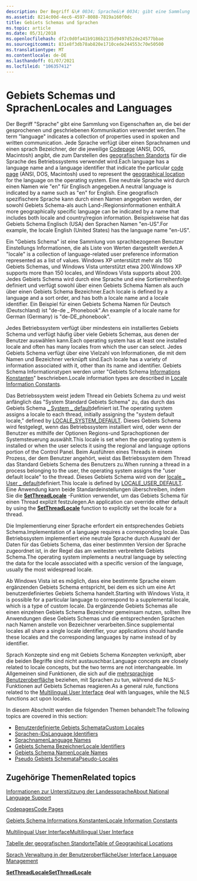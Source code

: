 ```yaml
---
description: Der Begriff &\# 0034; Sprache&\# 0034; gibt eine Sammlung von Eigenschaften an, die bei der gesprochenen und geschriebenen Kommunikation verwendet werden.
ms.assetid: 8214c00d-4ec6-4597-8088-7819a160f0dc
title: Gebiets Schemas und Sprachen
ms.topic: article
ms.date: 05/31/2018
ms.openlocfilehash: df2c0d0fa41b9186b2135d9497d52de24577bbae
ms.sourcegitcommit: 831e8f3db78ab820e1710cede244553c70e50500
ms.translationtype: MT
ms.contentlocale: de-DE
ms.lasthandoff: 01/07/2021
ms.locfileid: "106357412"
---
```

# <a name="locales-and-languages"></a><span data-ttu-id="62cf7-103">Gebiets Schemas und Sprachen</span><span class="sxs-lookup"><span data-stu-id="62cf7-103">Locales and Languages</span></span>

<span data-ttu-id="62cf7-104">Der Begriff "Sprache" gibt eine Sammlung von Eigenschaften an, die bei der gesprochenen und geschriebenen Kommunikation verwendet werden.</span><span class="sxs-lookup"><span data-stu-id="62cf7-104">The term "language" indicates a collection of properties used in spoken and written communication.</span></span> <span data-ttu-id="62cf7-105">Jede Sprache verfügt über einen Sprachnamen und einen sprach Bezeichner, der die jeweilige [Codepage](code-pages.md) (ANSI, DOS, Macintosh) angibt, die zum Darstellen des [geografischen Standorts](table-of-geographical-locations.md) für die Sprache des Betriebssystems verwendet wird.</span><span class="sxs-lookup"><span data-stu-id="62cf7-105">Each language has a language name and a language identifier that indicate the particular [code page](code-pages.md) (ANSI, DOS, Macintosh) used to represent the [geographical location](table-of-geographical-locations.md) for the language on the operating system.</span></span> <span data-ttu-id="62cf7-106">Eine neutrale Sprache wird durch einen Namen wie "en" für Englisch angegeben.</span><span class="sxs-lookup"><span data-stu-id="62cf7-106">A neutral language is indicated by a name such as "en" for English.</span></span> <span data-ttu-id="62cf7-107">Eine geografisch spezifischere Sprache kann durch einen Namen angegeben werden, der sowohl Gebiets Schema-als auch Land-/Regionsinformationen enthält.</span><span class="sxs-lookup"><span data-stu-id="62cf7-107">A more geographically specific language can be indicated by a name that includes both locale and country/region information.</span></span> <span data-ttu-id="62cf7-108">Beispielsweise hat das Gebiets Schema Englisch (USA) den Sprachen Namen "en-US".</span><span class="sxs-lookup"><span data-stu-id="62cf7-108">For example, the locale English (United States) has the language name "en-US".</span></span>

<span data-ttu-id="62cf7-109">Ein "Gebiets Schema" ist eine Sammlung von sprachbezogenen Benutzer Einstellungs Informationen, die als Liste von Werten dargestellt werden.</span><span class="sxs-lookup"><span data-stu-id="62cf7-109">A "locale" is a collection of language-related user preference information represented as a list of values.</span></span> <span data-ttu-id="62cf7-110">Windows XP unterstützt mehr als 150 Gebiets Schemas, und Windows Vista unterstützt etwa 200.</span><span class="sxs-lookup"><span data-stu-id="62cf7-110">Windows XP supports more than 150 locales, and Windows Vista supports about 200.</span></span> <span data-ttu-id="62cf7-111">Jedes Gebiets Schema wird durch eine Sprache und eine Sortierreihenfolge definiert und verfügt sowohl über einen Gebiets Schema Namen als auch über einen Gebiets Schema Bezeichner.</span><span class="sxs-lookup"><span data-stu-id="62cf7-111">Each locale is defined by a language and a sort order, and has both a locale name and a locale identifier.</span></span> <span data-ttu-id="62cf7-112">Ein Beispiel für einen Gebiets Schema Namen für Deutsch (Deutschland) ist "de-de \_ Phonebook".</span><span class="sxs-lookup"><span data-stu-id="62cf7-112">An example of a locale name for German (Germany) is "de-DE\_phonebook".</span></span>

<span data-ttu-id="62cf7-113">Jedes Betriebssystem verfügt über mindestens ein installiertes Gebiets Schema und verfügt häufig über viele Gebiets Schemas, aus denen der Benutzer auswählen kann.</span><span class="sxs-lookup"><span data-stu-id="62cf7-113">Each operating system has at least one installed locale and often has many locales from which the user can select.</span></span> <span data-ttu-id="62cf7-114">Jedes Gebiets Schema verfügt über eine Vielzahl von Informationen, die mit dem Namen und Bezeichner verknüpft sind.</span><span class="sxs-lookup"><span data-stu-id="62cf7-114">Each locale has a variety of information associated with it, other than its name and identifier.</span></span> <span data-ttu-id="62cf7-115">Gebiets Schema Informationstypen werden unter "Gebiets Schema [Informations Konstanten](locale-information-constants.md)" beschrieben.</span><span class="sxs-lookup"><span data-stu-id="62cf7-115">Locale information types are described in [Locale Information Constants](locale-information-constants.md).</span></span>

<span data-ttu-id="62cf7-116">Das Betriebssystem weist jedem Thread ein Gebiets Schema zu und weist anfänglich das "System Standard Gebiets Schema" zu, das durch das Gebiets Schema [ \_ System \_ default](locale-system-default.md)definiert ist.</span><span class="sxs-lookup"><span data-stu-id="62cf7-116">The operating system assigns a locale to each thread, initially assigning the "system default locale," defined by [LOCALE\_SYSTEM\_DEFAULT](locale-system-default.md).</span></span> <span data-ttu-id="62cf7-117">Dieses Gebiets Schema wird festgelegt, wenn das Betriebssystem installiert wird, oder wenn der Benutzer es mithilfe der Optionen Regions-und Sprachoptionen der Systemsteuerung auswählt.</span><span class="sxs-lookup"><span data-stu-id="62cf7-117">This locale is set when the operating system is installed or when the user selects it using the regional and language options portion of the Control Panel.</span></span> <span data-ttu-id="62cf7-118">Beim Ausführen eines Threads in einem Prozess, der dem Benutzer angehört, weist das Betriebssystem dem Thread das Standard Gebiets Schema des Benutzers zu.</span><span class="sxs-lookup"><span data-stu-id="62cf7-118">When running a thread in a process belonging to the user, the operating system assigns the "user default locale" to the thread.</span></span> <span data-ttu-id="62cf7-119">Dieses Gebiets Schema wird von der [locale \_ User \_ default](locale-user-default.md)definiert.</span><span class="sxs-lookup"><span data-stu-id="62cf7-119">This locale is defined by [LOCALE\_USER\_DEFAULT](locale-user-default.md).</span></span> <span data-ttu-id="62cf7-120">Eine Anwendung kann beide Standardeinstellungen überschreiben, indem Sie die [**SetThreadLocale**](/windows/desktop/api/Winnls/nf-winnls-setthreadlocale) -Funktion verwendet, um das Gebiets Schema für einen Thread explizit festzulegen.</span><span class="sxs-lookup"><span data-stu-id="62cf7-120">An application can override either default by using the [**SetThreadLocale**](/windows/desktop/api/Winnls/nf-winnls-setthreadlocale) function to explicitly set the locale for a thread.</span></span>

<span data-ttu-id="62cf7-121">Die Implementierung einer Sprache erfordert ein entsprechendes Gebiets Schema.</span><span class="sxs-lookup"><span data-stu-id="62cf7-121">Implementation of a language requires a corresponding locale.</span></span> <span data-ttu-id="62cf7-122">Das Betriebssystem implementiert eine neutrale Sprache durch Auswahl der Daten für das Gebiets Schema, das einer bestimmten Version der Sprache zugeordnet ist, in der Regel das am weitesten verbreitete Gebiets Schema.</span><span class="sxs-lookup"><span data-stu-id="62cf7-122">The operating system implements a neutral language by selecting the data for the locale associated with a specific version of the language, usually the most widespread locale.</span></span>

<span data-ttu-id="62cf7-123">Ab Windows Vista ist es möglich, dass eine bestimmte Sprache einem ergänzenden Gebiets Schema entspricht, bei dem es sich um eine Art benutzerdefiniertes Gebiets Schema handelt.</span><span class="sxs-lookup"><span data-stu-id="62cf7-123">Starting with Windows Vista, it is possible for a particular language to correspond to a supplemental locale, which is a type of custom locale.</span></span> <span data-ttu-id="62cf7-124">Da ergänzende Gebiets Schemas alle einen einzelnen Gebiets Schema Bezeichner gemeinsam nutzen, sollten Ihre Anwendungen diese Gebiets Schemas und die entsprechenden Sprachen nach Namen anstelle von Bezeichner verarbeiten.</span><span class="sxs-lookup"><span data-stu-id="62cf7-124">Since supplemental locales all share a single locale identifier, your applications should handle these locales and the corresponding languages by name instead of by identifier.</span></span>

<span data-ttu-id="62cf7-125">Sprach Konzepte sind eng mit Gebiets Schema Konzepten verknüpft, aber die beiden Begriffe sind nicht austauschbar.</span><span class="sxs-lookup"><span data-stu-id="62cf7-125">Language concepts are closely related to locale concepts, but the two terms are not interchangeable.</span></span> <span data-ttu-id="62cf7-126">Im Allgemeinen sind Funktionen, die sich auf die [mehrsprachige Benutzeroberfläche](multilingual-user-interface.md) beziehen, mit Sprachen zu tun, während die NLS-Funktionen auf Gebiets Schemas reagieren.</span><span class="sxs-lookup"><span data-stu-id="62cf7-126">As a general rule, functions related to the [Multilingual User Interface](multilingual-user-interface.md) deal with languages, while the NLS functions act upon locales.</span></span>

<span data-ttu-id="62cf7-127">In diesem Abschnitt werden die folgenden Themen behandelt:</span><span class="sxs-lookup"><span data-stu-id="62cf7-127">The following topics are covered in this section:</span></span>

-   [<span data-ttu-id="62cf7-128">Benutzerdefinierte Gebiets Schemata</span><span class="sxs-lookup"><span data-stu-id="62cf7-128">Custom Locales</span></span>](custom-locales.md)
-   [<span data-ttu-id="62cf7-129">Sprachen-IDs</span><span class="sxs-lookup"><span data-stu-id="62cf7-129">Language Identifiers</span></span>](language-identifiers.md)
-   [<span data-ttu-id="62cf7-130">Sprachnamen</span><span class="sxs-lookup"><span data-stu-id="62cf7-130">Language Names</span></span>](language-names.md)
-   [<span data-ttu-id="62cf7-131">Gebiets Schema Bezeichner</span><span class="sxs-lookup"><span data-stu-id="62cf7-131">Locale Identifiers</span></span>](locale-identifiers.md)
-   [<span data-ttu-id="62cf7-132">Gebiets Schema Namen</span><span class="sxs-lookup"><span data-stu-id="62cf7-132">Locale Names</span></span>](locale-names.md)
-   [<span data-ttu-id="62cf7-133">Pseudo Gebiets Schemata</span><span class="sxs-lookup"><span data-stu-id="62cf7-133">Pseudo-Locales</span></span>](pseudo-locales.md)

## <a name="related-topics"></a><span data-ttu-id="62cf7-134">Zugehörige Themen</span><span class="sxs-lookup"><span data-stu-id="62cf7-134">Related topics</span></span>

<dl> <dt>

[<span data-ttu-id="62cf7-135">Informationen zur Unterstützung der Landessprache</span><span class="sxs-lookup"><span data-stu-id="62cf7-135">About National Language Support</span></span>](about-national-language-support.md)
</dt> <dt>

[<span data-ttu-id="62cf7-136">Codepages</span><span class="sxs-lookup"><span data-stu-id="62cf7-136">Code Pages</span></span>](code-pages.md)
</dt> <dt>

[<span data-ttu-id="62cf7-137">Gebiets Schema Informations Konstanten</span><span class="sxs-lookup"><span data-stu-id="62cf7-137">Locale Information Constants</span></span>](locale-information-constants.md)
</dt> <dt>

[<span data-ttu-id="62cf7-138">Multilingual User Interface</span><span class="sxs-lookup"><span data-stu-id="62cf7-138">Multilingual User Interface</span></span>](multilingual-user-interface.md)
</dt> <dt>

[<span data-ttu-id="62cf7-139">Tabelle der geografischen Standorte</span><span class="sxs-lookup"><span data-stu-id="62cf7-139">Table of Geographical Locations</span></span>](table-of-geographical-locations.md)
</dt> <dt>

[<span data-ttu-id="62cf7-140">Sprach Verwaltung in der Benutzeroberfläche</span><span class="sxs-lookup"><span data-stu-id="62cf7-140">User Interface Language Management</span></span>](user-interface-language-management.md)
</dt> <dt>

[<span data-ttu-id="62cf7-141">**SetThreadLocale**</span><span class="sxs-lookup"><span data-stu-id="62cf7-141">**SetThreadLocale**</span></span>](/windows/desktop/api/Winnls/nf-winnls-setthreadlocale)
</dt> </dl>

 

 



